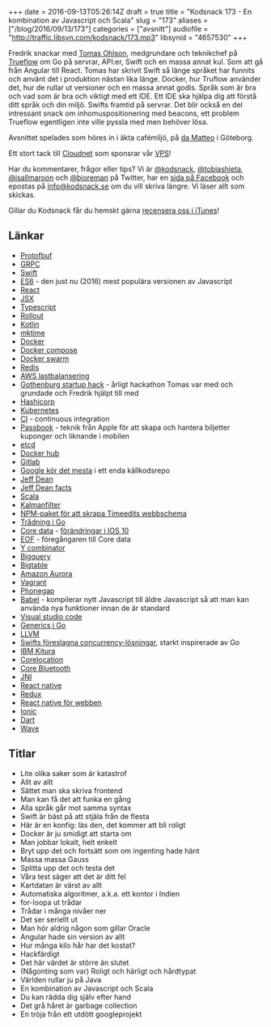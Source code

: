 +++
date = 2016-09-13T05:26:14Z
draft = true
title = "Kodsnack 173 - En kombination av Javascript och Scala"
slug = "173"
aliases = ["/blog/2016/09/13/173"]
categories = ["avsnitt"]
audiofile = "http://traffic.libsyn.com/kodsnack/173.mp3"
libsynid = "4657530"
+++

Fredrik snackar med [Tomas Ohlson](https://www.linkedin.com/in/tohlson), medgrundare och teknikchef på [Trueflow](http://www.trueflow.io/) om Go på servrar, API:er, Swift och en massa annat kul. Som att gå från Angular till React. Tomas har skrivit Swift så länge språket har funnits och använt det i produktion nästan lika länge. Docker, hur Truflow använder det, hur de rullar ut versioner och en massa annat godis. Språk som är bra och vad som är bra och viktigt med ett IDE. Ett IDE ska hjälpa dig att förstå ditt språk och din miljö. Swifts framtid på servrar. Det blir också en del intressant snack om inhomuspositionering med beacons, ett problem Trueflow egentligen inte ville pyssla med men behöver lösa.

Avsnittet spelades som höres in i äkta cafémiljö, på [da Matteo](http://www.damatteo.se/victoriapassagen.html) i Göteborg.

Ett stort tack till [Cloudnet](http://www.cloudnet.se) som sponsrar vår [VPS](http://en.wikipedia.org/wiki/Virtual_private_server)!

Har du kommentarer, frågor eller tips? Vi är [@kodsnack](https://www.twitter.com/kodsnack), [@tobiashieta](https://www.twitter.com/tobiashieta), [@isallmaroon](https://www.twitter.com/isallmaroon) och [@bjoreman](https://www.twitter.com/bjoreman) på Twitter, har en [sida på Facebook](https://www.facebook.com/kodsnack) och epostas på [info@kodsnack.se](mailto:info@kodsnack.se) om du vill skriva längre. Vi läser allt som skickas.

Gillar du Kodsnack får du hemskt gärna [recensera oss i iTunes](http://itunes.apple.com/se/podcast/kodsnack/id561631498?l=en)!

## Länkar ##
* [Protofbuf](https://developers.google.com/protocol-buffers/)
* [GRPC](http://www.grpc.io/)
* [Swift](https://swift.org/about/)
* [ES6](https://kangax.github.io/compat-table/es6/) - den just nu (2016) mest populära versionen av Javascript
* [React](https://en.wikipedia.org/wiki/React_%28JavaScript_library%29)
* [JSX](https://en.wikipedia.org/wiki/React_%28JavaScript_library%29#JSX)
* [Typescript](https://en.wikipedia.org/wiki/TypeScript)
* [Rollout](https://rollout.io/)
* [Kotlin](https://en.wikipedia.org/wiki/Kotlin_%28programming_language%29)
* [mktime](http://www.cplusplus.com/reference/ctime/mktime/)
* [Docker](https://en.wikipedia.org/wiki/Docker_%28software%29)
* [Docker compose](https://docs.docker.com/compose/)
* [Docker swarm](https://docs.docker.com/swarm/)
* [Redis](http://redis.io/)
* [AWS lastbalansering](https://aws.amazon.com/blogs/aws/new-aws-application-load-balancer/)
* [Gothenburg startup hack](http://www.gbgstartuphack.com/) - årligt hackathon Tomas var med och grundade och Fredrik hjälpt till med
* [Hashicorp](https://www.hashicorp.com/)
* [Kubernetes](http://kubernetes.io/)
* [CI](https://en.wikipedia.org/wiki/Continuous_integration) - continuous integration
* [Passbook](https://en.wikipedia.org/wiki/Wallet_%28application%29) - teknik från Apple för att skapa och hantera biljetter kuponger och liknande i mobilen
* [etcd](https://coreos.com/etcd/docs/latest/)
* [Docker hub](https://hub.docker.com/)
* [Gitlab](https://about.gitlab.com/)
* [Google kör det mesta](https://www.wired.com/2015/09/google-2-billion-lines-codeand-one-place/) i ett enda källkodsrepo
* [Jeff Dean](https://en.wikipedia.org/wiki/Jeff_Dean_%28computer_scientist%29)
* [Jeff Dean facts](https://www.reddit.com/r/ProgrammerHumor/comments/45g4he/googles_most_badass_engineer_jeff_dean_facts/)
* [Scala](https://en.wikipedia.org/wiki/Scala_%28programming_language%29)
* [Kalmanfilter](https://en.wikipedia.org/wiki/Kalman_filter)
* [NPM-paket för att skrapa Timeedits webbschema](https://www.npmjs.com/package/timeedit-api)
* [Trådning i Go](https://tour.golang.org/concurrency/1)
* [Core data](https://en.wikipedia.org/wiki/Core_Data) - [förändringar i IOS 10](https://developer.apple.com/library/prerelease/content/releasenotes/General/WhatNewCoreData2016/ReleaseNotes.html)
* [EOF](https://en.wikipedia.org/wiki/Enterprise_Objects_Framework) - föregångaren till Core data
* [Y combinator](https://www.ycombinator.com/)
* [Bigquery](https://cloud.google.com/bigquery/what-is-bigquery)
* [Bigtable](https://en.wikipedia.org/wiki/Bigtable)
* [Amazon Aurora](https://aws.amazon.com/rds/aurora/faqs/)
* [Vagrant](https://www.vagrantup.com/)
* [Phonegap](https://en.wikipedia.org/wiki/Apache_Cordova)
* [Babel](https://babeljs.io/) - kompilerar nytt Javascript till äldre Javascript så att man kan använda nya funktioner innan de är standard
* [Visual studio code](https://code.visualstudio.com/)
* [Generics i Go](http://blog.jonathanoliver.com/golang-has-generics/)
* [LLVM](https://en.wikipedia.org/wiki/LLVM)
* [Swifts föreslagna concurrency-lösningar](https://github.com/apple/swift/blob/master/docs/proposals/Concurrency.rst), starkt inspirerade av Go
* [IBM Kitura](https://github.com/IBM-Swift/Kitura)
* [Corelocation](https://developer.apple.com/library/ios/documentation/CoreLocation/Reference/CoreLocation_Framework/)
* [Core Bluetooth](https://developer.apple.com/library/ios/documentation/NetworkingInternetWeb/Conceptual/CoreBluetooth_concepts/AboutCoreBluetooth/Introduction.html)
* [JNI](https://en.wikipedia.org/wiki/Java_Native_Interface)
* [React native](https://facebook.github.io/react-native/)
* [Redux](http://redux.js.org/)
* [React native för webben](https://github.com/necolas/react-native-web)
* [Ionic](http://ionicframework.com/)
* [Dart](https://en.wikipedia.org/wiki/Dart_%28programming_language%29)
* [Wave](https://en.wikipedia.org/wiki/Apache_Wave)

## Titlar ##
* Lite olika saker som är katastrof
* Allt av allt
* Sättet man ska skriva frontend
* Man kan få det att funka en gång
* Alla språk går mot samma syntax
* Swift är bäst på att stjäla från de flesta
* Här är en konfig: läs den, det kommer att bli roligt
* Docker är ju smidigt att starta om
* Man jobbar lokalt, helt enkelt
* Bryt upp det och fortsätt som om ingenting hade hänt
* Massa massa Gauss
* Splitta upp det och testa det
* Våra test säger att det är ditt fel
* Kartdatan är värst av allt
* Automatiska algoritmer, a.k.a. ett kontor i Indien
* for-loopa ut trådar
* Trådar i många nivåer ner
* Det ser seriellt ut
* Man hör aldrig någon som gillar Oracle
* Angular hade sin version av allt
* Hur många kilo hår har det kostat?
* Hackfärdigt
* Det här värdet är större än slutet
* (Någonting som var) Roligt och härligt och hårdtypat
* Världen rullar ju på Java
* En kombination av Javascript och Scala
* Du kan rädda dig själv efter hand
* Det grå håret är garbage collection
* En tröja från ett utdött googleprojekt